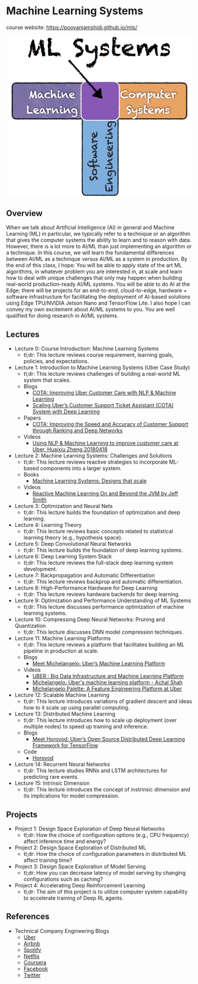 # Machine Learning Systems

course website: https://pooyanjamshidi.github.io/mls/

![](ml-systems-cover.png)

## Overview 

When we talk about Artificial Intelligence (AI) in general and Machine Learning (ML) in particular, we typically refer to a technique or an algorithm that gives the computer systems the ability to learn and to reason with data. However, there is a lot more to AI/ML than just implementing an algorithm or a technique. In this course, we will learn the fundamental differences between AI/ML as a technique versus AI/ML as a system in production. By the end of this class, I hope:
You will be able to apply state of the art ML algorithms, in whatever problem you are interested in, at scale and learn how to deal with unique challenges that only may happen when building real-world production-ready AI/ML systems.
You will be able to do AI at the Edge; there will be projects for an end-to-end, cloud-to-edge, hardware + software infrastructure for facilitating the deployment of AI-based solutions using Edge TPU/NVIDIA Jetson Nano and TensorFlow Lite.
I also hope I can convey my own excitement about AI/ML systems to you.
You are well qualified for doing research in AI/ML systems.

## Lectures

- Lecture 0: Course Introduction: Machine Learning Systems
  - tl;dr: This lecture reviews course requirement, learning goals, policies, and expectations.
- Lecture 1: Introduction to Machine Learning Systems (Uber Case Study)
  - tl;dr: This lecture reviews challenges of building a real-world ML system that scales.
  - Blogs
    - [COTA: Improving Uber Customer Care with NLP & Machine Learning](https://eng.uber.com/cota/)
    - [Scaling Uber’s Customer Support Ticket Assistant (COTA) System with Deep Learning](https://eng.uber.com/cota-v2/)
  - Papers
    - [COTA: Improving the Speed and Accuracy of Customer Support through Ranking and Deep Networks](https://arxiv.org/pdf/1807.01337.pdf)
  - Videos
    - [Using NLP & Machine Learning to improve customer care at Uber, Huaixiu Zheng,20180418](https://www.youtube.com/watch?v=_l5wbgoLYTo)
- Lecture 2: Machine Learning Systems: Challenges and Solutions
  - tl;dr: This lecture reviews reactive strategies to incorporate ML-based components into a larger system.
  - Books
    - [Machine Learning Systems: Designs that scale](https://www.manning.com/books/machine-learning-systems)
  - Videos
    - [Reactive Machine Learning On and Beyond the JVM by Jeff Smith](https://www.youtube.com/watch?v=akPLphTykwI)
- Lecture 3: Optimization and Neural Nets
  - tl;dr: This lecture builds the foundation of optimization and deep learning.
- Lecture 4: Learning Theory
  - tl;dr: This lecture reviews basic concepts related to statistical learning theory (e.g., hypothesis space).
- Lecture 5: Deep Convolutional Neural Networks
  - tl;dr: This lecture builds the foundation of deep learning systems.
- Lecture 6: Deep Learning System Stack
  - tl;dr: This lecture reviews the full-stack deep learning system development.
- Lecture 7: Backpropagation and Automatic Differentiation
  - tl;dr: This lecture reviews backprop and automatic differentiation.
- Lecture 8: High-Performance Hardware for Deep Learning
  - tl;dr: This lecture reviews hardware backends for deep learning.
- Lecture 9: Optimization and Performance Understanding of ML Systems
  - tl;dr: This lecture discusses performance optimization of machine learning systems.
- Lecture 10: Compressing Deep Neural Networks: Pruning and Quantization
  - tl;dr: This lecture discusses DNN model compression techniques.
- Lecture 11: Machine Learning Platforms
  - tl;dr: This lecture reviews a platform that facilitates building an ML pipeline in production at scale.
  - Blogs
    - [Meet Michelangelo: Uber’s Machine Learning Platform](https://eng.uber.com/michelangelo-machine-learning-platform/)
  - Videos
    - [UBER : Big Data Infrastructure and Machine Learning Platform](https://www.youtube.com/watch?v=y3O94MnO_IU)
    - [Michelangelo: Uber's machine learning platform - Achal Shah](https://www.youtube.com/watch?v=hGy1cM7_koM)
    - [Michelangelo Palette: A Feature Engineering Platform at Uber](https://www.infoq.com/presentations/michelangelo-palette-uber/)
- Lecture 12: Scalable Machine Learning
  - tl;dr: This lecture introduces variations of gradient descent and ideas how to it scale up using parallel computing.
- Lecture 13: Distributed Machine Learning
  - tl;dr: This lecture introduces how to scale up deployment (over multiple nodes) to speed up training and inference.
  - Blogs
    - [Meet Horovod: Uber’s Open Source Distributed Deep Learning Framework for TensorFlow](https://eng.uber.com/horovod/)
  - Code
    - [Horovod](https://github.com/horovod/horovod)
- Lecture 14: Recurrent Neural Networks
  - tl;dr: This lecture studies RNNs and LSTM architectures for predicting rare events.
- Lecture 15: Intrinsic Dimension
  - tl;dr: This lecture introduces the concept of instrinsic dimension and its implications for model compression.

## Projects

- Project 1: Design Space Exploration of Deep Neural Networks
  - tl;dr: How the choice of configuration options (e.g., CPU frequency) affect inference time and energy?
- Project 2: Design Space Exploration of Distributed ML
  - tl;dr: How the choice of configuration parameters in distributed ML affect training time?
- Project 3: Design Space Exploration of Model Serving
  - tl;dr: How you can decrease latency of model serving by changing configurations such as caching?
- Project 4: Accelerating Deep Reinforcement Learning
  - tl;dr: The aim of this project is to utilize computer system capability to accelerate training of Deep RL agents.

## References

- Technical Company Engineering Blogs
  - [Uber](https://eng.uber.com/)
  - [Airbnb](https://airbnb.io/)
  - [Spotify](https://engineering.atspotify.com/)
  - [Netflix](https://netflixtechblog.com/)
  - [Coursera](https://medium.com/coursera-engineering)
  - [Facebook](https://engineering.fb.com/)
  - [Twitter](https://blog.twitter.com/engineering/en_us.html)
